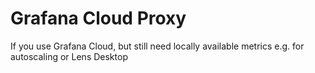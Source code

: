 # Grafana Cloud Proxy

If you use Grafana Cloud, but still need locally available metrics e.g. for autoscaling or Lens Desktop
